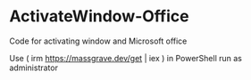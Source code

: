# ActivateWindow-Office

Code for activating window and Microsoft office

Use ( irm https://massgrave.dev/get | iex ) in PowerShell run as administrator
